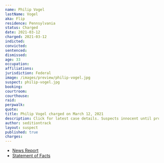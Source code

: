 ```yaml
---
name: Philip Vogel
lastName: Vogel
aka: Flip
residence: Pennsylvania
status: Charged
date: 2021-03-12
charged: 2021-03-12
indicted:
convicted: 
sentenced: 
dismissed: 
age: 33
occupation:
affiliations:
jurisdiction: Federal
image: /images/preview/philip-vogel.jpg
suspect: philip-vogel.jpg
booking:
courtroom:
courthouse:
raid:
perpwalk:
quote:
title: Philip Vogel charged on March 12, 2021
description: Click for latest case details. Suspects innocent until proven guilty.
author: seditiontrack
layout: suspect
published: true
charges:
---
```

- [News Report](https://observer-reporter.com/news/localnews/former-houston-man-fianc-e-charged-in-capitol-insurrection/article_07ae2bca-88f7-11eb-9fa2-8bfe6a9097a8.html)
- [Statement of Facts](https://extremism.gwu.edu/sites/g/files/zaxdzs2191/f/Philip%20Vogel%20II%20Statement%20of%20Facts.pdf)

